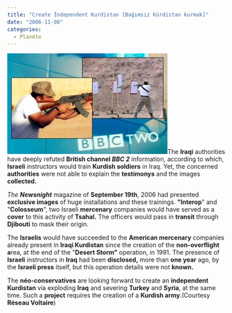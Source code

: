 ```yaml
---
title: "Create İndependent Kurdistan [Bağımsız Kürdistan kurmak]"
date: "2006-11-08"
categories: 
  - Planéte
---
```


![israil.jpg](../uploads/2006/11/israil.jpg)The **Iraqi** authorities have deeply refuted **British channel _BBC 2_** information, according to which, **Israeli** instructors would train **Kurdish soldiers** in Iraq. Yet, the concerned **authorities** were not able to explain the **testimonys** and the images **collected.**

_The **Newsnight**_ magazine of **September 19th**, 2006 had presented **exclusive images** of huge installations and these trainings. **"Interop**" and "**Colosseum**", two Israeli **mercenary** companies would have served as a **cover** to this activity of **Tsahal.** The officers would pass in **transit** through **Djibouti** to mask their origin.

The **Israelis** would have succeeded to the **American mercenary** companies already present in **Iraqi Kurdistan** since the creation of the **non-overflight a**rea, at the end of the "**Desert Storm"** operation, in 1991. The presence of **Israeli** instructors in **Iraq** had been **disclosed,** more than **one year** ago, by the **Israeli press** itself, but this operation details were not **known.**

The **néo-conservatives** are looking forward to create an **independent Kurdistan** via exploding **Iraq** and severing **Turkey** and **Syria**, at the same time. Such a **project** requires the creation of a **Kurdish army**.(Courtesy **Réseau Voltaire**)
